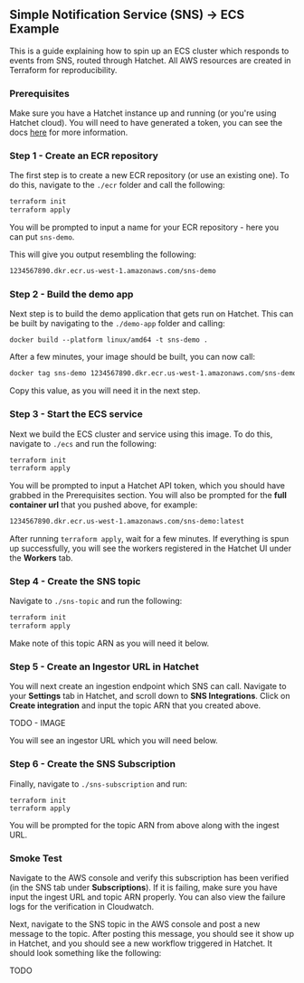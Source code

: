 ## Simple Notification Service (SNS) -> ECS Example

This is a guide explaining how to spin up an ECS cluster which responds to events from SNS, routed through Hatchet. All AWS resources are created in Terraform for reproducibility.

### Prerequisites

Make sure you have a Hatchet instance up and running (or you're using Hatchet cloud). You will need to have generated a token, you can see the docs [here](https://docs.hatchet.run/home/quickstart/installation) for more information.

### Step 1 - Create an ECR repository

The first step is to create a new ECR repository (or use an existing one). To do this, navigate to the `./ecr` folder and call the following:

```sh
terraform init
terraform apply
```

You will be prompted to input a name for your ECR repository - here you can put `sns-demo`.

This will give you output resembling the following:

```sh
1234567890.dkr.ecr.us-west-1.amazonaws.com/sns-demo
```

### Step 2 - Build the demo app

Next step is to build the demo application that gets run on Hatchet. This can be built by navigating to the `./demo-app` folder and calling:

```
docker build --platform linux/amd64 -t sns-demo .
```

After a few minutes, your image should be built, you can now call:

```sh
docker tag sns-demo 1234567890.dkr.ecr.us-west-1.amazonaws.com/sns-demo:latest # note: replace with your desired image
```

Copy this value, as you will need it in the next step.

### Step 3 - Start the ECS service

Next we build the ECS cluster and service using this image. To do this, navigate to `./ecs` and run the following:

```sh
terraform init
terraform apply
```

You will be prompted to input a Hatchet API token, which you should have grabbed in the Prerequisites section. You will also be prompted for the **full container url** that you pushed above, for example:

```sh
1234567890.dkr.ecr.us-west-1.amazonaws.com/sns-demo:latest
```

After running `terraform apply`, wait for a few minutes. If everything is spun up successfully, you will see the workers registered in the Hatchet UI under the **Workers** tab.

### Step 4 - Create the SNS topic

Navigate to `./sns-topic` and run the following:

```sh
terraform init
terraform apply
```

Make note of this topic ARN as you will need it below.

### Step 5 - Create an Ingestor URL in Hatchet

You will next create an ingestion endpoint which SNS can call. Navigate to your **Settings** tab in Hatchet, and scroll down to **SNS Integrations**. Click on **Create integration** and input the topic ARN that you created above.

TODO - IMAGE

You will see an ingestor URL which you will need below.

### Step 6 - Create the SNS Subscription

Finally, navigate to `./sns-subscription` and run:

```
terraform init
terraform apply
```

You will be prompted for the topic ARN from above along with the ingest URL.

### Smoke Test

Navigate to the AWS console and verify this subscription has been verified (in the SNS tab under **Subscriptions**). If it is failing, make sure you have input the ingest URL and topic ARN properly. You can also view the failure logs for the verification in Cloudwatch.

Next, navigate to the SNS topic in the AWS console and post a new message to the topic. After posting this message, you should see it show up in Hatchet, and you should see a new workflow triggered in Hatchet. It should look something like the following:

TODO

